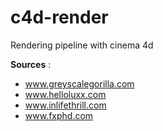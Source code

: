 # c4d-render
Rendering pipeline with cinema 4d

**Sources** : 
- www.greyscalegorilla.com
- www.helloluxx.com
- www.inlifethrill.com
- www.fxphd.com
